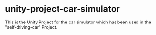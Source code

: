 # unity-project-car-simulator
This is the Unity Project for the car simulator which has been used in the "self-driving-car" Project.
